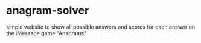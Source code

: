 # anagram-solver
simple website to show all possible answers and scores for each answer on the iMessage game "Anagrams"
